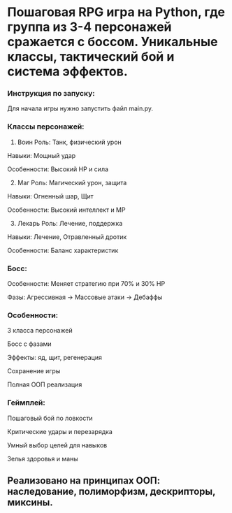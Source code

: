 # Пошаговая RPG игра на Python, где группа из 3-4 персонажей сражается с боссом. Уникальные классы, тактический бой и система эффектов.

### Инструкция по запуску:

Для начала игры нужно запустить файл main.py.

### Классы персонажей:

1. Воин
Роль: Танк, физический урон

Навыки: Мощный удар

Особенности: Высокий HP и сила

2. Маг
Роль: Магический урон, защита

Навыки: Огненный шар, Щит

Особенности: Высокий интеллект и MP

3. Лекарь
Роль: Лечение, поддержка

Навыки: Лечение, Отравленный дротик

Особенности: Баланс характеристик

### Босс:

Особенности: Меняет стратегию при 70% и 30% HP

Фазы: Агрессивная → Массовые атаки → Дебаффы

### Особенности:

3 класса персонажей

Босс с фазами

Эффекты: яд, щит, регенерация

Сохранение игры

Полная ООП реализация

### Геймплей:

Пошаговый бой по ловкости

Критические удары и перезарядка

Умный выбор целей для навыков

Зелья здоровья и маны

## Реализовано на принципах ООП: наследование, полиморфизм, дескрипторы, миксины.
